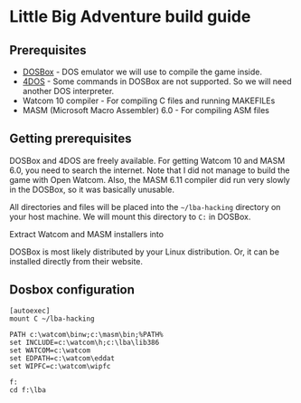 # Little Big Adventure build guide

## Prerequisites

* [DOSBox] - DOS emulator we will use to compile the game inside.
* [4DOS] - Some commands in DOSBox are not supported. So we will need another DOS interpreter.
* Watcom 10 compiler - For compiling C files and running MAKEFILEs
* MASM (Microsoft Macro Assembler) 6.0 - For compiling ASM files

[4DOS]: https://www.4dos.info/v4dos.htm#751
[DOSBox]: https://www.dosbox.com/

## Getting prerequisites

DOSBox and 4DOS are freely available. For getting Watcom 10 and MASM 6.0, you need to search the
internet. Note that I did not manage to build the game with Open Watcom. Also, the MASM 6.11
compiler did run very slowly in the DOSBox, so it was basically unusable.

All directories and files will be placed into the `~/lba-hacking` directory on your host machine. We
will mount this directory to `C:` in DOSBox.

Extract Watcom and MASM installers into

DOSBox is most likely distributed by your Linux distribution. Or, it can be installed directly
from their website.

## Dosbox configuration

```
[autoexec]
mount C ~/lba-hacking

PATH c:\watcom\binw;c:\masm\bin;%PATH%
set INCLUDE=c:\watcom\h;c:\lba\lib386
set WATCOM=c:\watcom
set EDPATH=c:\watcom\eddat
set WIPFC=c:\watcom\wipfc

f:
cd f:\lba
```

